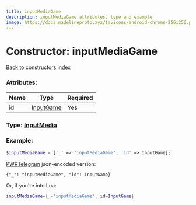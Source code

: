 ```yaml
---
title: inputMediaGame
description: inputMediaGame attributes, type and example
image: https://docs.madelineproto.xyz/favicons/android-chrome-256x256.png
---
```

# Constructor: inputMediaGame  
[Back to constructors index](index.md)



### Attributes:

| Name     |    Type       | Required |
|----------|---------------|----------|
|id|[InputGame](../types/InputGame.md) | Yes|



### Type: [InputMedia](../types/InputMedia.md)


### Example:

```php
$inputMediaGame = ['_' => 'inputMediaGame', 'id' => InputGame];
```  

[PWRTelegram](https://pwrtelegram.xyz) json-encoded version:

```
{"_": "inputMediaGame", "id": InputGame}
```


Or, if you're into Lua:

```lua
inputMediaGame={_='inputMediaGame', id=InputGame}

```



